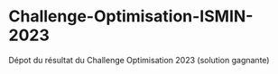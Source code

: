 # Challenge-Optimisation-ISMIN-2023
Dépot du résultat du Challenge Optimisation 2023 (solution gagnante)
